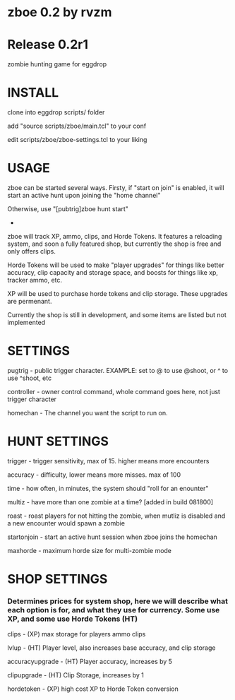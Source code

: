 #  zboe 0.2 by rvzm
# Release 0.2r1
 zombie  hunting game for eggdrop

# INSTALL
 clone into eggdrop scripts/ folder
 
 add "source scripts/zboe/main.tcl" to your conf

 edit scripts/zboe/zboe-settings.tcl to your liking
 
# USAGE
 zboe can be started several ways. Firsty, if "start on join" is enabled, it will start an active hunt upon joining the "home channel"
 
 Otherwise, use "[pubtrig]zboe hunt start"
 
 -
 
 zboe will track XP, ammo, clips, and Horde Tokens. It features a reloading system, and soon a fully featured shop, but currently the shop is free and only offers clips.
 
 Horde Tokens will be used to make "player upgrades" for things like better accuracy, clip capacity and storage space, and boosts for things like xp, tracker ammo, etc.
 
 XP will be used to purchase horde tokens and clip storage. These upgrades are permenant.
 
 Currently the shop is still in development, and some items are listed but not implemented
 

# SETTINGS 
 pugtrig - public trigger character. EXAMPLE: set to @ to use @shoot, or ^ to use ^shoot, etc

 controller - owner control command, whole command goes here, not just trigger character

 homechan - The channel you want the script to run on.

# HUNT SETTINGS
 trigger - trigger sensitivity, max of 15. higher means more encounters

 accuracy - difficulty, lower means more misses. max of 100

 time - how often, in minutes, the system should "roll for an enounter"

 multiz - have more than one zombie at a time? [added in build 081800]

 roast - roast players for not hitting the zombie, when mutliz is disabled and a new encounter would spawn a zombie

 startonjoin - start an active hunt session when zboe joins the homechan 
 
 maxhorde - maximum horde size for multi-zombie mode

# SHOP SETTINGS
### Determines prices for system shop, here we will describe what each option is for, and what they use for currency. Some use XP, and some use Horde Tokens (HT)

 clips - (XP) max storage for players ammo clips
 
 lvlup - (HT) Player level, also increases base accuracy, and clip storage
 
 accuracyupgrade - (HT) Player accuracy, increases by 5
 
 clipupgrade - (HT) Clip Storage, increases by 1
 
 hordetoken - (XP) high cost XP to Horde Token conversion
